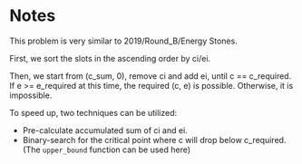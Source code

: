 # Notes

This problem is very similar to 2019/Round_B/Energy Stones.

First, we sort the slots in the ascending order by ci/ei.

Then, we start from (c_sum, 0), remove ci and add ei, until c == c_required. If e >= e_required at this time, the required (c, e) is possible. Otherwise, it is impossible.

To speed up, two techniques can be utilized:

- Pre-calculate accumulated sum of ci and ei.
- Binary-search for the critical point where c will drop below c_required. (The `upper_bound` function can be used here)